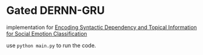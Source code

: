 # Gated DERNN-GRU

implementation for [Encoding Syntactic Dependency and Topical Information for Social Emotion Classification](https://dl.acm.org/doi/10.1145/3331184.3331287)

use `python main.py`  to run the code.